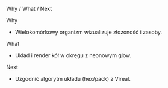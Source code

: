 Why / What / Next

Why
- Wielokomórkowy organizm wizualizuje złożoność i zasoby.

What
- Układ i render kół w okręgu z neonowym glow.

Next
- Uzgodnić algorytm układu (hex/pack) z Vireal.
